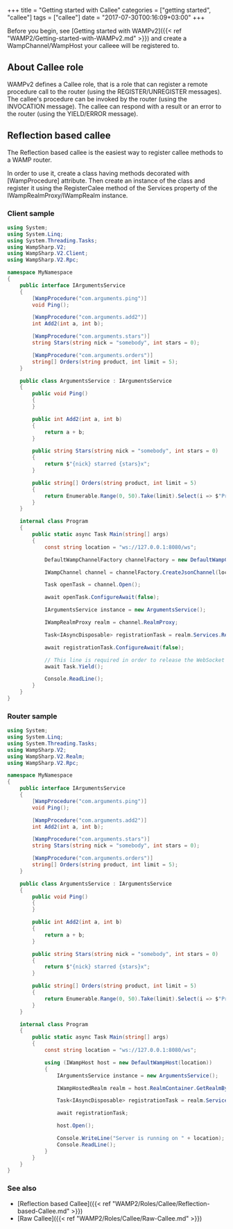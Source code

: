 +++
title = "Getting started with Callee"
categories = ["getting started", "callee"]
tags = ["callee"]
date = "2017-07-30T00:16:09+03:00"
+++


Before you begin, see [Getting started with WAMPv2]({{< ref "WAMP2/Getting-started-with-WAMPv2.md" >}}) and create a WampChannel/WampHost your calleee will be registered to.


## About Callee role

WAMPv2 defines a Callee role, that is a role that can register a remote procedure call to the router (using the REGISTER/UNREGISTER messages). The callee's procedure can be invoked by the router (using the INVOCATION message). The callee can respond with a result or an error to the router  (using the YIELD/ERROR message).

## Reflection based callee

The Reflection based callee is the easiest way to register callee methods to a WAMP router.

In order to use it, create a class having methods decorated with [WampProcedure] attribute.
Then create an instance of the class and register it using the RegisterCalee method of the Services property of the IWampRealmProxy/IWampRealm instance.

### Client sample

```csharp
using System;
using System.Linq;
using System.Threading.Tasks;
using WampSharp.V2;
using WampSharp.V2.Client;
using WampSharp.V2.Rpc;

namespace MyNamespace
{
    public interface IArgumentsService
    {
        [WampProcedure("com.arguments.ping")]
        void Ping();

        [WampProcedure("com.arguments.add2")]
        int Add2(int a, int b);

        [WampProcedure("com.arguments.stars")]
        string Stars(string nick = "somebody", int stars = 0);

        [WampProcedure("com.arguments.orders")]
        string[] Orders(string product, int limit = 5);
    }

    public class ArgumentsService : IArgumentsService
    {
        public void Ping()
        {
        }

        public int Add2(int a, int b)
        {
            return a + b;
        }

        public string Stars(string nick = "somebody", int stars = 0)
        {
            return $"{nick} starred {stars}x";
        }

        public string[] Orders(string product, int limit = 5)
        {
            return Enumerable.Range(0, 50).Take(limit).Select(i => $"Product {i}").ToArray();
        }
    }

    internal class Program
    {
        public static async Task Main(string[] args)
        {
            const string location = "ws://127.0.0.1:8080/ws";

            DefaultWampChannelFactory channelFactory = new DefaultWampChannelFactory();

            IWampChannel channel = channelFactory.CreateJsonChannel(location, "realm1");

            Task openTask = channel.Open();

            await openTask.ConfigureAwait(false);

            IArgumentsService instance = new ArgumentsService();

            IWampRealmProxy realm = channel.RealmProxy;

            Task<IAsyncDisposable> registrationTask = realm.Services.RegisterCallee(instance);

            await registrationTask.ConfigureAwait(false);

            // This line is required in order to release the WebSocket thread, otherwise it will be blocked by the Console.ReadLine() line.
            await Task.Yield();

            Console.ReadLine();
        }
    }
}
```

### Router sample

```csharp
using System;
using System.Linq;
using System.Threading.Tasks;
using WampSharp.V2;
using WampSharp.V2.Realm;
using WampSharp.V2.Rpc;

namespace MyNamespace
{
    public interface IArgumentsService
    {
        [WampProcedure("com.arguments.ping")]
        void Ping();

        [WampProcedure("com.arguments.add2")]
        int Add2(int a, int b);

        [WampProcedure("com.arguments.stars")]
        string Stars(string nick = "somebody", int stars = 0);

        [WampProcedure("com.arguments.orders")]
        string[] Orders(string product, int limit = 5);
    }

    public class ArgumentsService : IArgumentsService
    {
        public void Ping()
        {
        }

        public int Add2(int a, int b)
        {
            return a + b;
        }

        public string Stars(string nick = "somebody", int stars = 0)
        {
            return $"{nick} starred {stars}x";
        }

        public string[] Orders(string product, int limit = 5)
        {
            return Enumerable.Range(0, 50).Take(limit).Select(i => $"Product {i}").ToArray();
        }
    }

    internal class Program
    {
        public static async Task Main(string[] args)
        {
            const string location = "ws://127.0.0.1:8080/ws";

            using (IWampHost host = new DefaultWampHost(location))
            {
                IArgumentsService instance = new ArgumentsService();

                IWampHostedRealm realm = host.RealmContainer.GetRealmByName("realm1");

                Task<IAsyncDisposable> registrationTask = realm.Services.RegisterCallee(instance);

                await registrationTask;

                host.Open();

                Console.WriteLine("Server is running on " + location);
                Console.ReadLine();
            }
        }
    }
}
```

### See also

* [Reflection based Callee]({{< ref "WAMP2/Roles/Callee/Reflection-based-Callee.md" >}})
* [Raw Callee]({{< ref "WAMP2/Roles/Callee/Raw-Callee.md" >}})
